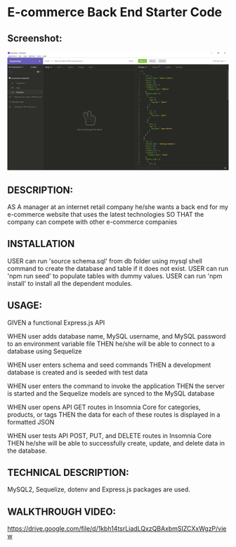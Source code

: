 # E-commerce Back End Starter Code

## Screenshot:
![](src/screenshot.png)

## DESCRIPTION: 
AS A manager at an internet retail company
he/she wants a back end for my e-commerce website that uses the latest technologies
SO THAT the company can compete with other e-commerce companies

## INSTALLATION
USER can run 'source schema.sql' from db folder using mysql shell command to create the database and table if it does not exist.
USER can run 'npm run seed' to populate tables with dummy values.
USER can run 'npm install' to install all the dependent modules.

## USAGE:

GIVEN a functional Express.js API

WHEN user adds database name, MySQL username, and MySQL password to an environment variable file
THEN he/she will be able to connect to a database using Sequelize

WHEN user enters schema and seed commands
THEN a development database is created and is seeded with test data

WHEN user enters the command to invoke the application
THEN the server is started and the Sequelize models are synced to the MySQL database

WHEN user opens API GET routes in Insomnia Core for categories, products, or tags
THEN the data for each of these routes is displayed in a formatted JSON

WHEN user tests API POST, PUT, and DELETE routes in Insomnia Core
THEN he/she will be able to successfully create, update, and delete data in the database.

## TECHNICAL DESCRIPTION: 
MySQL2, Sequelize, dotenv and Express.js packages are used.

## WALKTHROUGH VIDEO:
https://drive.google.com/file/d/1kbh14tsrLiadLQxzQBAxbmSIZCXxWgzP/view